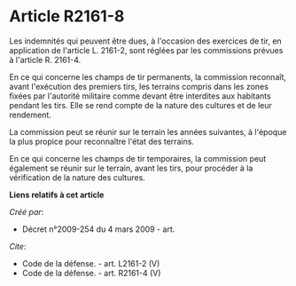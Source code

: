 # Article R2161-8

Les indemnités qui peuvent être dues, à l'occasion des exercices de tir, en application de l'article L. 2161-2, sont réglées
par les commissions prévues à l'article R. 2161-4. 

En ce qui concerne les champs de tir permanents, la commission reconnaît, avant l'exécution des premiers tirs, les terrains
compris dans les zones fixées par l'autorité militaire comme devant être interdites aux habitants pendant les tirs. Elle se
rend compte de la nature des cultures et de leur rendement. 

La commission peut se réunir sur le terrain les années suivantes, à l'époque la plus propice pour reconnaître l'état des
terrains. 

En ce qui concerne les champs de tir temporaires, la commission peut également se réunir sur le terrain, avant les tirs, pour
procéder à la vérification de la nature des cultures.

**Liens relatifs à cet article**

_Créé par_:

  - Décret n°2009-254 du 4 mars 2009 - art.

_Cite_:

  - Code de la défense. - art. L2161-2 (V)
  - Code de la défense. - art. R2161-4 (V)
